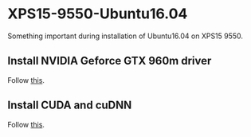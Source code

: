 # XPS15-9550-Ubuntu16.04
Something important during installation of Ubuntu16.04 on XPS15 9550.

## Install NVIDIA Geforce GTX 960m driver
Follow [this](./GraphicCard/README.md).

## Install CUDA and cuDNN
Follow [this](./CUDA-cuDNN/README.md).
